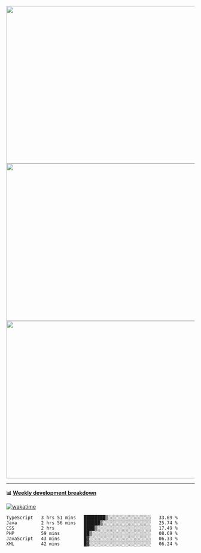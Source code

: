 <p float="left" align="middle"><img src="https://user-images.githubusercontent.com/56089155/195064669-12bd89bb-53c9-44b1-9fd8-993f93f585e1.png" width="600px" height="420px">
<img src="https://user-images.githubusercontent.com/56089155/195064706-c37aa3c8-f669-46c9-abba-1eadcbb910c5.png" width="600px" height="420px">
<img src="https://user-images.githubusercontent.com/56089155/195064753-0de674c7-4fc7-4831-a8a5-402e19cc77be.png" width="600px" height="420px"></p>

<hr />

**📊 [Weekly development breakdown](https://wakatime.com/@Ari24)**

[![wakatime](https://wakatime.com/badge/user/ca34c016-707f-4382-84cf-1823913a1423.svg)](https://wakatime.com/@ca34c016-707f-4382-84cf-1823913a1423)

<!--START_SECTION:waka-->

```text
TypeScript   3 hrs 51 mins   ████████▒░░░░░░░░░░░░░░░░   33.69 %
Java         2 hrs 56 mins   ██████▒░░░░░░░░░░░░░░░░░░   25.74 %
CSS          2 hrs           ████▒░░░░░░░░░░░░░░░░░░░░   17.49 %
PHP          59 mins         ██▒░░░░░░░░░░░░░░░░░░░░░░   08.69 %
JavaScript   43 mins         █▓░░░░░░░░░░░░░░░░░░░░░░░   06.33 %
XML          42 mins         █▓░░░░░░░░░░░░░░░░░░░░░░░   06.24 %
```

<!--END_SECTION:waka-->
